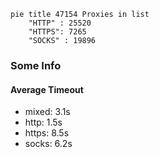 
```mermaid
pie title 47154 Proxies in list
    "HTTP" : 25520
    "HTTPS": 7265
    "SOCKS" : 19896
```

### Some Info
#### Average Timeout

- mixed: 3.1s
- http: 1.5s
- https: 8.5s
- socks: 6.2s